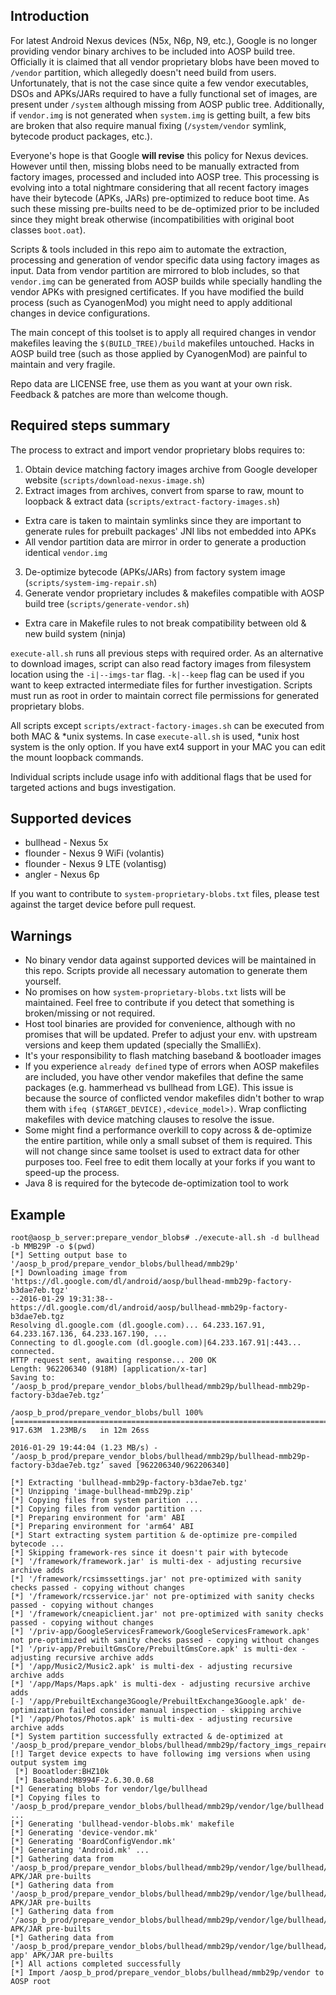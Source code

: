## Introduction

For latest Android Nexus devices (N5x, N6p, N9, etc.), Google is no longer
providing vendor binary archives to be included into AOSP build tree.
Officially it is claimed that all vendor proprietary blobs have been moved to
`/vendor` partition, which allegedly doesn't need build from users.
Unfortunately, that is not the case since quite a few vendor executables, DSOs
and APKs/JARs required to have a fully functional set of images, are present
under `/system` although missing from AOSP public tree. Additionally, if
`vendor.img` is not generated when `system.img` is getting built, a few bits
are broken that also require manual fixing (`/system/vendor` symlink, bytecode
product packages, etc.).

Everyone's hope is that Google **will revise** this policy for Nexus devices.
However until then, missing blobs need to be manually extracted from factory
images, processed and included into AOSP tree. This processing is evolving
into a total nightmare considering that all recent factory images have their
bytecode (APKs, JARs) pre-optimized to reduce boot time. As such these missing
pre-builts need to be de-optimized prior to be included since they might break
otherwise (incompatibilities with original boot classes `boot.oat`).

Scripts & tools included in this repo aim to automate the extraction,
processing and generation of vendor specific data using factory images as
input. Data from vendor partition are mirrored to blob includes, so that
`vendor.img` can be generated from AOSP builds while specially handling the
vendor APKs with presigned certificates. If you have modified the build
process (such as CyanogenMod) you might need to apply additional changes in
device configurations.

The main concept of this toolset is to apply all required changes in vendor
makefiles leaving the `$(BUILD_TREE)/build` makefiles untouched. Hacks in AOSP
build tree (such as those applied by CyanogenMod) are painful to maintain and
very fragile.

Repo data are LICENSE free, use them as you want at your own risk. Feedback &
patches are more than welcome though.


## Required steps summary

The process to extract and import vendor proprietary blobs requires to:

1. Obtain device matching factory images archive from Google developer website (`scripts/download-nexus-image.sh`)
2. Extract images from archives, convert from sparse to raw, mount to loopback & extract data (`scripts/extract-factory-images.sh`)
  * Extra care is taken to maintain symlinks since they are important to generate rules for prebuilt packages' JNI libs not embedded into APKs
  * All vendor partition data are mirror in order to generate a production identical `vendor.img`
3. De-optimize bytecode (APKs/JARs) from factory system image (`scripts/system-img-repair.sh`)
4. Generate vendor proprietary includes & makefiles compatible with AOSP build tree (`scripts/generate-vendor.sh`)
  * Extra care in Makefile rules to not break compatibility between old & new build system (ninja)

`execute-all.sh` runs all previous steps with required order. As an
alternative to download images, script can also read factory images from
filesystem location using the `-i|--imgs-tar` flag. `-k|--keep` flag can be
used if you want to keep extracted intermediate files for further
investigation. Scripts must run as root in order to maintain correct file
permissions for generated proprietary blobs.

All scripts except `scripts/extract-factory-images.sh` can be executed from
both MAC & *unix systems. In case `execute-all.sh` is used, *unix host system
is the only option. If you have ext4 support in your MAC you can edit the
mount loopback commands.

Individual scripts include usage info with additional flags that be used for
targeted actions and bugs investigation.


## Supported devices

* bullhead - Nexus 5x
* flounder - Nexus 9 WiFi (volantis)
* flounder - Nexus 9 LTE (volantisg)
* angler - Nexus 6p

If you want to contribute to `system-proprietary-blobs.txt` files, please test
against the target device before pull request.

## Warnings

* No binary vendor data against supported devices will be maintained in this
repo. Scripts provide all necessary automation to generate them yourself.
* No promises on how `system-proprietary-blobs.txt` lists will be maintained.
Feel free to contribute if you detect that something is broken/missing or not
required.
* Host tool binaries are provided for convenience, although with no promises
that will be updated. Prefer to adjust your env. with upstream versions and
keep them updated (specially the SmalliEx).
* It's your responsibility to flash matching baseband & bootloader images
* If you experience `already defined` type of errors when AOSP makefiles are
included, you have other vendor makefiles that define the same packages (e.g.
hammerhead vs bullhead from LGE). This issue is because the source of
conflicted vendor makefiles didn't bother to wrap them with
`ifeq ($TARGET_DEVICE),<device_model>)`. Wrap conflicting makefiles with
device matching clauses to resolve the issue.
* Some might find a performance overkill to copy across & de-optimize the
entire partition, while only a small subset of them is required. This will not
change since same toolset is used to extract data for other purposes too. Feel
free to edit them locally at your forks if you want to speed-up the process.
* Java 8 is required for the bytecode de-optimization tool to work


## Example

```
root@aosp_b_server:prepare_vendor_blobs# ./execute-all.sh -d bullhead -b MMB29P -o $(pwd)
[*] Setting output base to '/aosp_b_prod/prepare_vendor_blobs/bullhead/mmb29p'
[*] Downloading image from 'https://dl.google.com/dl/android/aosp/bullhead-mmb29p-factory-b3dae7eb.tgz'
--2016-01-29 19:31:38--  https://dl.google.com/dl/android/aosp/bullhead-mmb29p-factory-b3dae7eb.tgz
Resolving dl.google.com (dl.google.com)... 64.233.167.91, 64.233.167.136, 64.233.167.190, ...
Connecting to dl.google.com (dl.google.com)|64.233.167.91|:443... connected.
HTTP request sent, awaiting response... 200 OK
Length: 962206340 (918M) [application/x-tar]
Saving to: ‘/aosp_b_prod/prepare_vendor_blobs/bullhead/mmb29p/bullhead-mmb29p-factory-b3dae7eb.tgz’

/aosp_b_prod/prepare_vendor_blobs/bull 100%[==============================================================================>] 917.63M  1.23MB/s   in 12m 26ss

2016-01-29 19:44:04 (1.23 MB/s) - ‘/aosp_b_prod/prepare_vendor_blobs/bullhead/mmb29p/bullhead-mmb29p-factory-b3dae7eb.tgz’ saved [962206340/962206340]

[*] Extracting 'bullhead-mmb29p-factory-b3dae7eb.tgz'
[*] Unzipping 'image-bullhead-mmb29p.zip'
[*] Copying files from system parition ...
[*] Copying files from vendor partition ...
[*] Preparing environment for 'arm' ABI
[*] Preparing environment for 'arm64' ABI
[*] Start extracting system partition & de-optimize pre-compiled bytecode ...
[*] Skipping framework-res since it doesn't pair with bytecode
[*] '/framework/framework.jar' is multi-dex - adjusting recursive archive adds
[*] '/framework/rcsimssettings.jar' not pre-optimized with sanity checks passed - copying without changes
[*] '/framework/rcsservice.jar' not pre-optimized with sanity checks passed - copying without changes
[*] '/framework/cneapiclient.jar' not pre-optimized with sanity checks passed - copying without changes
[*] '/priv-app/GoogleServicesFramework/GoogleServicesFramework.apk' not pre-optimized with sanity checks passed - copying without changes
[*] '/priv-app/PrebuiltGmsCore/PrebuiltGmsCore.apk' is multi-dex - adjusting recursive archive adds
[*] '/app/Music2/Music2.apk' is multi-dex - adjusting recursive archive adds
[*] '/app/Maps/Maps.apk' is multi-dex - adjusting recursive archive adds
[-] '/app/PrebuiltExchange3Google/PrebuiltExchange3Google.apk' de-optimization failed consider manual inspection - skipping archive
[*] '/app/Photos/Photos.apk' is multi-dex - adjusting recursive archive adds
[*] System partition successfully extracted & de-optimized at '/aosp_b_prod/prepare_vendor_blobs/bullhead/mmb29p/factory_imgs_repaired_data'
[!] Target device expects to have following img versions when using output system img
 [*] Booatloder:BHZ10k
 [*] Baseband:M8994F-2.6.30.0.68
[*] Generating blobs for vendor/lge/bullhead
[*] Copying files to '/aosp_b_prod/prepare_vendor_blobs/bullhead/mmb29p/vendor/lge/bullhead' ...
[*] Generating 'bullhead-vendor-blobs.mk' makefile
[*] Generating 'device-vendor.mk'
[*] Generating 'BoardConfigVendor.mk'
[*] Generating 'Android.mk' ...
[*] Gathering data from '/aosp_b_prod/prepare_vendor_blobs/bullhead/mmb29p/vendor/lge/bullhead/vendor/app' APK/JAR pre-builts
[*] Gathering data from '/aosp_b_prod/prepare_vendor_blobs/bullhead/mmb29p/vendor/lge/bullhead/proprietary/app' APK/JAR pre-builts
[*] Gathering data from '/aosp_b_prod/prepare_vendor_blobs/bullhead/mmb29p/vendor/lge/bullhead/proprietary/framework' APK/JAR pre-builts
[*] Gathering data from '/aosp_b_prod/prepare_vendor_blobs/bullhead/mmb29p/vendor/lge/bullhead/proprietary/priv-app' APK/JAR pre-builts
[*] All actions completed successfully
[*] Import /aosp_b_prod/prepare_vendor_blobs/bullhead/mmb29p/vendor to AOSP root
```
